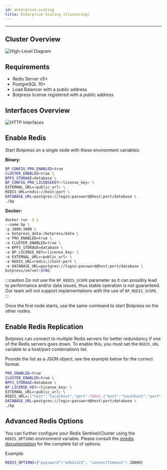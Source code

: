 ```yaml
---
id: enterprise-scaling
title: Enterprise Scaling (Clustering)
---
```


--------------------

## Cluster Overview

![High-Level Diagram](/assets/bp-cluster.png)

## Requirements

- Redis Server v5+
- PostgreSQL 10+
- Load Balancer with a public address
- Botpress license registered with a public address

## Interfaces Overview
![HTTP Interfaces](/assets/http-interfaces.png)

## Enable Redis

Start Botpress on a single node with these environment variables:

**Binary:**

```bash
BP_CONFIG_PRO_ENABLED=true
CLUSTER_ENABLED=true \
BPFS_STORAGE=database \
BP_CONFIG_PRO_LICENSEKEY=<license_key> \
EXTERNAL_URL=<public_url> \
REDIS_URL=redis://host:port \
DATABASE_URL=postgres://login:password@host:port/database \
./bp
```

**Docker:**

```bash
docker run -d \
--name bp \
-p 3000:3000 \
-v botpress_data:/botpress/data \
-e PRO_ENABLED=true \
-e CLUSTER_ENABLED=true \
-e BPFS_STORAGE=database \
-e BP_LICENSE_KEY=<license_key> \
-e EXTERNAL_URL=<public_url> \
-e REDIS_URL=redis://host:port \
-e DATABASE_URL=postgres://login:password@host:port/database \
botpress/server:$TAG
```

:::caution
Do not use the `BP_REDIS_SCOPE` parameter as it can possibly lead to performance and/or data issues, thus stable operation is not guaranteed. Our team will not support implementations with the use of `BP_REDIS_SCOPE`.
:::

Once the first node starts, use the same command to start Botpress on the other nodes.

## Enable Redis Replication

Botpress can connect to multiple Redis servers for better redundancy if one of the Redis servers goes down. To enable this, you must set the `REDIS_URL` variable to a host/port combinations list.

Provide the list as a JSON object; see the example below for the correct format. 

```bash
PRO_ENABLED=true
CLUSTER_ENABLED=true \
BPFS_STORAGE=database \
BP_LICENSE_KEY=<license_key> \
EXTERNAL_URL=<public_url> \
REDIS_URL=[{"host":"localhost","port":7004},{"host":"localhost","port":7001},{"host":"localhost","port":7002}]
DATABASE_URL=postgres://login:password@host:port/database \
./bp
```

## Advanced Redis Options

You can further configure your Redis Sentinel/Cluster using the `REDIS_OPTIONS` environment variable. Please consult the [ioredis documentation](https://github.com/luin/ioredis/blob/master/API.md) for the complete list of options.

Example:

```bash
REDIS_OPTIONS={"password":"admin123", "connectTimeout": 20000}
```
